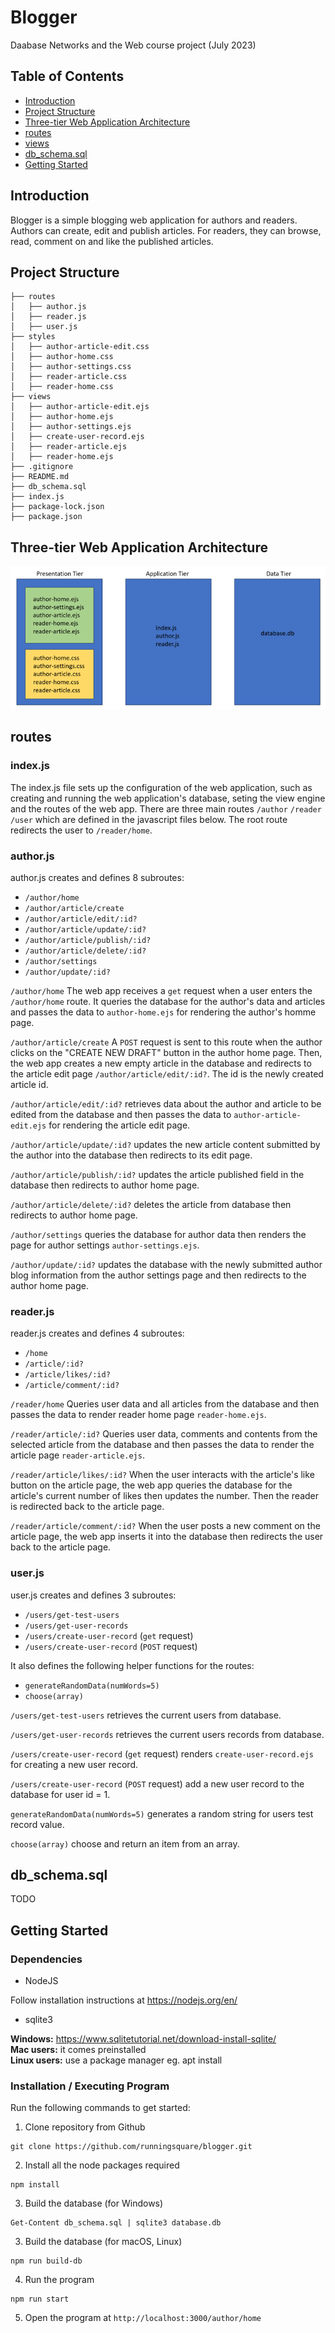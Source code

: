 # Blogger
Daabase Networks and the Web course project (July 2023)

## Table of Contents
- [Introduction](#introduction)
- [Project Structure](#project-structure)
- [Three-tier Web Application Architecture](#three-tier-web-application-architecture)
- [routes](#routes)
- [views](#views)
- [db_schema.sql](#db_schemasql)
- [Getting Started](#getting-started)

## Introduction
Blogger is a simple blogging web application for authors and readers. Authors can create, edit and publish articles. For readers, they can browse, read, comment on and like the published articles.

## Project Structure
```
├── routes
│   ├── author.js
│   ├── reader.js
│   ├── user.js
├── styles
│   ├── author-article-edit.css
│   ├── author-home.css
│   ├── author-settings.css
│   ├── reader-article.css
│   ├── reader-home.css
├── views
│   ├── author-article-edit.ejs
│   ├── author-home.ejs
│   ├── author-settings.ejs
│   ├── create-user-record.ejs
│   ├── reader-article.ejs
│   ├── reader-home.ejs
├── .gitignore
├── README.md
├── db_schema.sql
├── index.js
├── package-lock.json
├── package.json
```

## Three-tier Web Application Architecture
![alt text](three-tier-web-application-architecture.png)

## routes
### index.js
The index.js file sets up the configuration of the web application, such as creating and running the web application's database, seting the view engine and the routes of the web app. There are three main routes ```/author``` ```/reader``` ```/user``` which are defined in the javascript files below. The root route redirects the user to ```/reader/home```.

### author.js
author.js creates and defines 8 subroutes:
- ```/author/home```
- ```/author/article/create```
- ```/author/article/edit/:id?```
- ```/author/article/update/:id?```
- ```/author/article/publish/:id?```
- ```/author/article/delete/:id?```
- ```/author/settings```
- ```/author/update/:id?```

```/author/home```
The web app receives a ```get``` request when a user enters the ```/author/home``` route. It queries the database for the author's data and articles and passes the data to ```author-home.ejs``` for rendering the author's homme page.

```/author/article/create```
A ```POST``` request is sent to this route when the author clicks on the "CREATE NEW DRAFT" button in the author home page. Then, the web app creates a new empty article in the database and redirects to the article edit page ```/author/article/edit/:id?```. The id is the newly created article id.

```/author/article/edit/:id?```
 retrieves data about the author and article to be edited from the database and then passes the data to ```author-article-edit.ejs``` for rendering the article edit page.

```/author/article/update/:id?```
 updates the new article content submitted by the author into the database then redirects to its edit page.

```/author/article/publish/:id?```
 updates the article published field in the database then redirects to author home page.

```/author/article/delete/:id?```
 deletes the article from database then redirects to author home page.

```/author/settings```
 queries the database for author data then renders the page for author settings ```author-settings.ejs```.

```/author/update/:id?```
 updates the database with the newly submitted author blog information from the author settings page and then redirects to the author home page.

### reader.js
reader.js creates and defines 4 subroutes:
- ```/home```
- ```/article/:id?```
- ```/article/likes/:id?```
- ```/article/comment/:id?```

```/reader/home```
Queries user data and all articles from the database and then passes the data to render reader home page ```reader-home.ejs```.

```/reader/article/:id?```
Queries user data, comments and contents from the selected article from the database and then passes the data to render the article page ```reader-article.ejs```.

```/reader/article/likes/:id?```
When the user interacts with the article's like button on the article page, the web app queries the database for the article's current number of likes then updates the number. Then the reader is redirected back to the article page.

```/reader/article/comment/:id?```
When the user posts a new comment on the article page, the web app inserts it into the database then redirects the user back to the article page.

### user.js
user.js creates and defines 3 subroutes:
- ```/users/get-test-users```
- ```/users/get-user-records```
- ```/users/create-user-record``` (```get``` request)
- ```/users/create-user-record``` (```POST``` request)

It also defines the following helper functions for the routes:
- ```generateRandomData(numWords=5)```
- ```choose(array)```

```/users/get-test-users```
retrieves the current users from database.

```/users/get-user-records```
retrieves the current users records from database.

```/users/create-user-record``` (```get``` request)
renders ```create-user-record.ejs``` for creating a new user record.

```/users/create-user-record``` (```POST``` request)
add a new user record to the database for user id = 1.

```generateRandomData(numWords=5)```
generates a random string for users test record value.

```choose(array)```
choose and return an item from an array.

## db_schema.sql
TODO

## Getting Started
### Dependencies
- NodeJS

Follow installation instructions at https://nodejs.org/en/
- sqlite3

<b>Windows:</b> https://www.sqlitetutorial.net/download-install-sqlite/
<br>
<b>Mac users:</b> it comes preinstalled
<br>
<b>Linux users:</b> use a package manager eg. apt install

### Installation / Executing Program
Run the following commands to get started:
1. Clone repository from Github
```
git clone https://github.com/runningsquare/blogger.git
```
2. Install all the node packages required
```
npm install
```
3. Build the database (for Windows)
```
Get-Content db_schema.sql | sqlite3 database.db
```
3. Build the database (for macOS, Linux)
```
npm run build-db
```
4. Run the program
```
npm run start
```
5. Open the program at ```http://localhost:3000/author/home```